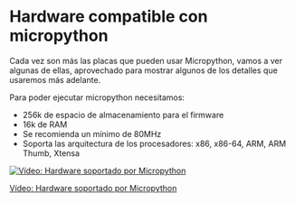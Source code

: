 # Hardware compatible con micropython

Cada vez son más las placas que pueden usar Micropython, vamos a ver algunas de ellas, aprovechado para mostrar algunos de los detalles que usaremos más adelante.

Para poder ejecutar micropython necesitamos:

* 256k de espacio de almacenamiento para el firmware
* 16k de RAM
* Se recomienda un mínimo de 80MHz
* Soporta las arquitectura de los procesadores: x86, x86-64, ARM, ARM Thumb, Xtensa


[![Vídeo: Hardware soportado por Micropython](https://img.youtube.com/vi/71iY2yi2TBU/0.jpg)](https://drive.google.com/file/d/1NnQLQKjA91vvCVVEq0fFnuUqCEhDqgMq/view?usp=sharing)

[Vídeo: Hardware soportado por Micropython](https://drive.google.com/file/d/1NnQLQKjA91vvCVVEq0fFnuUqCEhDqgMq/view?usp=sharing)

